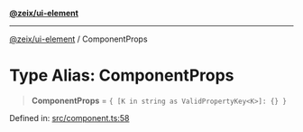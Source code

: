 [**@zeix/ui-element**](../README.md)

***

[@zeix/ui-element](../globals.md) / ComponentProps

# Type Alias: ComponentProps

> **ComponentProps** = `{ [K in string as ValidPropertyKey<K>]: {} }`

Defined in: [src/component.ts:58](https://github.com/zeixcom/ui-element/blob/1c318eb583bce4633e1df4a42dee77859303e28e/src/component.ts#L58)
